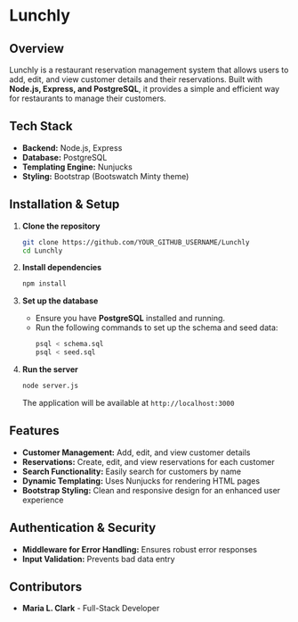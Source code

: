 # Lunchly

## Overview

Lunchly is a restaurant reservation management system that allows users to add, edit, and view customer details and their reservations. Built with **Node.js, Express, and PostgreSQL**, it provides a simple and efficient way for restaurants to manage their customers.

## Tech Stack

- **Backend:** Node.js, Express
- **Database:** PostgreSQL
- **Templating Engine:** Nunjucks
- **Styling:** Bootstrap (Bootswatch Minty theme)

## Installation & Setup

1. **Clone the repository**
   ```sh
   git clone https://github.com/YOUR_GITHUB_USERNAME/Lunchly
   cd Lunchly
   ```

2. **Install dependencies**
   ```sh
   npm install
   ```

3. **Set up the database**
   - Ensure you have **PostgreSQL** installed and running.
   - Run the following commands to set up the schema and seed data:
     ```sh
     psql < schema.sql
     psql < seed.sql
     ```

4. **Run the server**
   ```sh
   node server.js
   ```
   The application will be available at `http://localhost:3000`

## Features

- **Customer Management:** Add, edit, and view customer details
- **Reservations:** Create, edit, and view reservations for each customer
- **Search Functionality:** Easily search for customers by name
- **Dynamic Templating:** Uses Nunjucks for rendering HTML pages
- **Bootstrap Styling:** Clean and responsive design for an enhanced user experience

## Authentication & Security

- **Middleware for Error Handling:** Ensures robust error responses
- **Input Validation:** Prevents bad data entry

## Contributors

- **Maria L. Clark** - Full-Stack Developer
